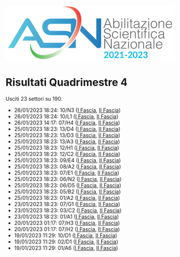 ![logo](img/logo.png)

# Risultati Quadrimestre 4

Usciti 23 settori su 190.

- 26/01/2023 18:24: 10/N3 ([I Fascia](https://asn21.cineca.it/pubblico/miur/esito/10%252FN3/1/4), [II Fascia](https://asn21.cineca.it/pubblico/miur/esito/10%252FN3/2/4))
- 26/01/2023 18:24: 10/L1 ([I Fascia](https://asn21.cineca.it/pubblico/miur/esito/10%252FL1/1/4), [II Fascia](https://asn21.cineca.it/pubblico/miur/esito/10%252FL1/2/4))
- 26/01/2023 14:17: 07/H4 ([I Fascia](https://asn21.cineca.it/pubblico/miur/esito/07%252FH4/1/4), [II Fascia](https://asn21.cineca.it/pubblico/miur/esito/07%252FH4/2/4))
- 25/01/2023 18:23: 13/D4 ([I Fascia](https://asn21.cineca.it/pubblico/miur/esito/13%252FD4/1/4), [II Fascia](https://asn21.cineca.it/pubblico/miur/esito/13%252FD4/2/4))
- 25/01/2023 18:23: 13/D3 ([I Fascia](https://asn21.cineca.it/pubblico/miur/esito/13%252FD3/1/4), [II Fascia](https://asn21.cineca.it/pubblico/miur/esito/13%252FD3/2/4))
- 25/01/2023 18:23: 13/A3 ([I Fascia](https://asn21.cineca.it/pubblico/miur/esito/13%252FA3/1/4), [II Fascia](https://asn21.cineca.it/pubblico/miur/esito/13%252FA3/2/4))
- 25/01/2023 18:23: 12/H1 ([I Fascia](https://asn21.cineca.it/pubblico/miur/esito/12%252FH1/1/4), [II Fascia](https://asn21.cineca.it/pubblico/miur/esito/12%252FH1/2/4))
- 25/01/2023 18:23: 12/C2 ([I Fascia](https://asn21.cineca.it/pubblico/miur/esito/12%252FC2/1/4), [II Fascia](https://asn21.cineca.it/pubblico/miur/esito/12%252FC2/2/4))
- 25/01/2023 18:23: 09/E4 ([I Fascia](https://asn21.cineca.it/pubblico/miur/esito/09%252FE4/1/4), [II Fascia](https://asn21.cineca.it/pubblico/miur/esito/09%252FE4/2/4))
- 25/01/2023 18:23: 08/A2 ([I Fascia](https://asn21.cineca.it/pubblico/miur/esito/08%252FA2/1/4), [II Fascia](https://asn21.cineca.it/pubblico/miur/esito/08%252FA2/2/4))
- 25/01/2023 18:23: 07/E1 ([I Fascia](https://asn21.cineca.it/pubblico/miur/esito/07%252FE1/1/4), [II Fascia](https://asn21.cineca.it/pubblico/miur/esito/07%252FE1/2/4))
- 25/01/2023 18:23: 06/N2 ([I Fascia](https://asn21.cineca.it/pubblico/miur/esito/06%252FN2/1/4), [II Fascia](https://asn21.cineca.it/pubblico/miur/esito/06%252FN2/2/4))
- 25/01/2023 18:23: 06/D5 ([I Fascia](https://asn21.cineca.it/pubblico/miur/esito/06%252FD5/1/4), [II Fascia](https://asn21.cineca.it/pubblico/miur/esito/06%252FD5/2/4))
- 25/01/2023 18:23: 05/B2 ([I Fascia](https://asn21.cineca.it/pubblico/miur/esito/05%252FB2/1/4), [II Fascia](https://asn21.cineca.it/pubblico/miur/esito/05%252FB2/2/4))
- 25/01/2023 18:23: 01/A2 ([I Fascia](https://asn21.cineca.it/pubblico/miur/esito/01%252FA2/1/4), [II Fascia](https://asn21.cineca.it/pubblico/miur/esito/01%252FA2/2/4))
- 23/01/2023 18:23: 07/G1 ([I Fascia](https://asn21.cineca.it/pubblico/miur/esito/07%252FG1/1/4), [II Fascia](https://asn21.cineca.it/pubblico/miur/esito/07%252FG1/2/4))
- 23/01/2023 18:23: 03/C2 ([I Fascia](https://asn21.cineca.it/pubblico/miur/esito/03%252FC2/1/4), [II Fascia](https://asn21.cineca.it/pubblico/miur/esito/03%252FC2/2/4))
- 23/01/2023 18:23: 01/A1 ([I Fascia](https://asn21.cineca.it/pubblico/miur/esito/01%252FA1/1/4), [II Fascia](https://asn21.cineca.it/pubblico/miur/esito/01%252FA1/2/4))
- 20/01/2023 01:17: 07/H3 ([I Fascia](https://asn21.cineca.it/pubblico/miur/esito/07%252FH3/1/4), [II Fascia](https://asn21.cineca.it/pubblico/miur/esito/07%252FH3/2/4))
- 20/01/2023 01:17: 07/H2 ([I Fascia](https://asn21.cineca.it/pubblico/miur/esito/07%252FH2/1/4), [II Fascia](https://asn21.cineca.it/pubblico/miur/esito/07%252FH2/2/4))
- 19/01/2023 11:29: 10/D1 ([I Fascia](https://asn21.cineca.it/pubblico/miur/esito/10%252FD1/1/4), [II Fascia](https://asn21.cineca.it/pubblico/miur/esito/10%252FD1/2/4))
- 19/01/2023 11:29: 02/D1 ([I Fascia](https://asn21.cineca.it/pubblico/miur/esito/02%252FD1/1/4), [II Fascia](https://asn21.cineca.it/pubblico/miur/esito/02%252FD1/2/4))
- 19/01/2023 11:29: 01/A6 ([I Fascia](https://asn21.cineca.it/pubblico/miur/esito/01%252FA6/1/4), [II Fascia](https://asn21.cineca.it/pubblico/miur/esito/01%252FA6/2/4))
